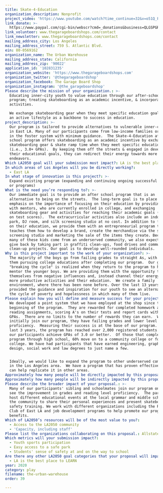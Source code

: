 ```yaml
---
title: Skate-4-Education
organization_description: Nonprofit
project_video: 'https://www.youtube.com/watch?time_continue=32&v=o51Q_P_8uBw&feature=emb_logo'
link_donate: >-
  https://www.paypal.com/cgi-bin/webscr?cmd=_donations&business=QLGSPGRJ5UC26&currency_code=USD&source=url
link_volunteer: www.thegarageboardshops.com/contact
link_newsletter: www.thegarageboardshops.com/contact
mailing_address_city: Los Angeles
mailing_address_street: 759 S. Atlantic Blvd.
ein: 80-0569162
organization_name: The Urban Warehouse
mailing_address_state: California
mailing_address_zip: '90022'
application_id: '102831235'
organization_website: 'https://www.thegarageboardshops.com'
organization_twitter: '@thegarageboardshop'
organization_facebook: The Garage Board Shop
organization_instagram: '@the_garageboardshop'
Please describe the mission of your organization.: >-
  Educating inner-city youth to value education through our after-school
  program; treating skateboarding as an academic incentive, & incorporating art
  activities.

  We exchange skateboarding gear when they meet specific education goals; using
  an active lifestyle as a backbone to success in education.
project_description: >-
  Our program is tailored to provide alternatives to vulnerable inner-city youth
  in East LA. Many of our participants come from low-income families or children
  in the foster system with minimum guidance.  The Skate-4-Education after
  school program offers skateboarding as an academic incentive by exchanging
  skateboarding gear & skate ramp time when they meet specific education goals
  (i.e., 3.0+ GPAs).  By keeping them off the streets & engaged in developing
  their educational goals, they can redirect their energy towards more positive
  endeavors.
Which LA2050 goal will your submission most impact?: LA is the best place to PLAY
In which areas of Los Angeles will you be directly working?:
  - East LA
In what stage of innovation is this project?: >-
  Expand existing program (expanding and continuing ongoing successful projects
  or programs)
What is the need you’re responding to?: >-
  Our immediate goal is to provide an after school program that is an
  alternative to being on the streets.  The long-term goal is to place an
  emphasis on the importance of focusing on their education by providing them
  with mentors, who are currently enrolled in college, and exchanging
  skateboarding gear and activities for reaching their academic goals (i.e, A's
  on test scores).  The extracurricular activities also include an indoor skate
  park, DJ room, and silk screening studio at no cost. In addition to focusing
  on their education, we provide them with an entrepreneurial program that
  teaches them how to develop a brand, create the merchandise via the silk
  screening studio and marketing the sale of the items they create. Because so
  many of these kids come from an underserved community, we also expect them to
  give back by taking part in graffiti clean-ups, food drives and community
  clean-up projects. Our goal is to develop well-rounded individuals.
Why is this project important to the work of your organization?: >-
  The majority of the boys go from failing grades to straight As, with many of
  them pursuing college educations after completing our program.  Our goal of
  "breaking the cycle" is realized when they return to the program to help
  mentor the younger boys. We are providing them with the opportunity to remove
  themselves from negative influences and, instead channel their energy towards
  more productive activities and their education.  We create a family
  environment, where there has been none before. Over the last 13 years, we have
  provided the guidance and inspiration for our youth to see an alternative to
  the cycle of poverty and hopelessness in which many of them live.
Please explain how you will define and measure success for your project.: >-
  We developed a point system that we have employed at the shop since the
  beginning of the program.  They are rewarded for completed homework and
  reading assignments, scoring A's on their tests and report cards with 3.0+
  GPAs.  There are no limits to the number of rewards they can earn.  When they
  initially join our program, they have failing grades and lower level reading
  proficiency.  Measuring their success is at the base of our program.  Over the
  last 3 years, the program has reached over 2,000 registered students.  72% of
  our participants achieve GPAs of 3.0 or better.  Of those that complete the
  program through high school, 60% move on to a community college or four-year
  college. We have had participants that have earned engineering, graphic
  design, social work and law degrees to just name a few.


  Ideally, we would like to expand the program to other underserved communities
  in the Los Angeles area.  We have a program that has proven effective and we
  can help replicate it in other areas.
Approximately how many people will be directly impacted by this proposal?: '2000'
Approximately how many people will be indirectly impacted by this proposal?: '5000'
Please describe the broader impact of your proposal.: >-
  Many of our participants' sibling and schoolmates join our program once they
  see the improvement in grades and reading level proficiency.  The participants
  host different educational events at the local grammar and middle schools in
  the community to share their personal experiences and present skateboard
  safety training. We work with different organizations including the Rotary
  Club of East LA and job development programs to help promote our program
  benefits.
Which of LA2050’s resources will be of the most value to you?:
  - Access to the LA2050 community
  - 'Capacity, including staff'
Please list the organizations collaborating on this proposal.: Allstate
Which metrics will your submission impact?:
  - Youth sports participation
  - Easy access to a safe park
  - Students' sense of safety at and on the way to school
Are there any other LA2050 goal categories that your proposal will impact?:
  - LA is the best place to LEARN
year: 2020
category: play
filename: the-urban-warehouse
order: 39

---
```


